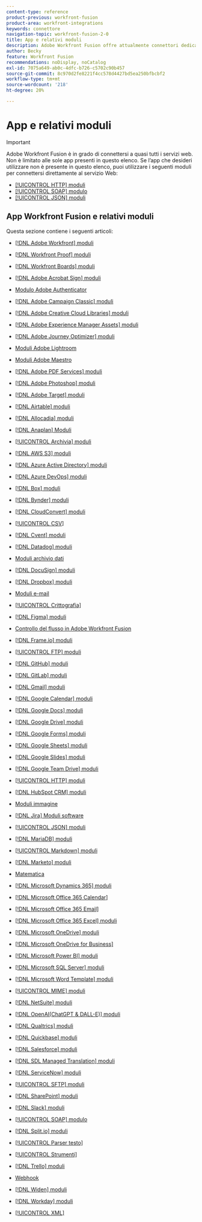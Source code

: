 ```yaml
---
content-type: reference
product-previous: workfront-fusion
product-area: workfront-integrations
keywords: connettore
navigation-topic: workfront-fusion-2-0
title: App e relativi moduli
description: Adobe Workfront Fusion offre attualmente connettori dedicati per le app elencate in questo elenco. Se l’app che desideri utilizzare non è presente in questo elenco, puoi connetterti utilizzando i moduli HTTP, SOAP o JSON.
author: Becky
feature: Workfront Fusion
recommendations: noDisplay, noCatalog
exl-id: 7075a649-ab0c-4dfc-b726-c5702c90b457
source-git-commit: 8c970d2fe8221f4cc578d4427bd5ea250bfbcbf2
workflow-type: tm+mt
source-wordcount: '218'
ht-degree: 20%

---
```


# App e relativi moduli

>[!IMPORTANT]
>
>Adobe Workfront Fusion è in grado di connettersi a quasi tutti i servizi web. Non è limitato alle sole app presenti in questo elenco. Se l’app che desideri utilizzare non è presente in questo elenco, puoi utilizzare i seguenti moduli per connettersi direttamente al servizio Web:
>
>* [[!UICONTROL HTTP] moduli](../../workfront-fusion/apps-and-their-modules/http-modules/http-modules-1.md)
>* [[!UICONTROL SOAP] modulo](../../workfront-fusion/apps-and-their-modules/soap-module.md)
>* [[!UICONTROL JSON] moduli](../../workfront-fusion/apps-and-their-modules/json-modules.md)
>

## App Workfront Fusion e relativi moduli

Questa sezione contiene i seguenti articoli:

* [[!DNL Adobe Workfront] moduli](../../workfront-fusion/apps-and-their-modules/workfront-modules.md)
* [[!DNL Workfront Proof] moduli](../../workfront-fusion/apps-and-their-modules/workfront-proof-modules.md)
* [[!DNL Workfront Boards] moduli](../../workfront-fusion/apps-and-their-modules/workfront-boards-modules.md)
* [[!DNL Adobe Acrobat Sign] moduli](../../workfront-fusion/apps-and-their-modules/adobe-sign-modules.md)
* [Modulo Adobe Authenticator](/help/quicksilver/workfront-fusion/apps-and-their-modules/adobe-authenticator-modules.md)
* [[!DNL Adobe Campaign Classic] moduli](../../workfront-fusion/apps-and-their-modules/adobe-campaign-classic-connector.md)
* [[!DNL Adobe Creative Cloud Libraries] moduli](../../workfront-fusion/apps-and-their-modules/creative-cloud-libraries-modules.md)
* [[!DNL Adobe Experience Manager Assets] moduli](../../workfront-fusion/apps-and-their-modules/aem-assets-modules.md)
* [[!DNL Adobe Journey Optimizer] moduli](../../workfront-fusion/apps-and-their-modules/adobe-journey-optimizer-modules.md)
* [Moduli Adobe Lightroom](/help/quicksilver/workfront-fusion/apps-and-their-modules/adobe-lightroom-modules.md)
* [Moduli Adobe Maestro](/help/quicksilver/workfront-fusion/apps-and-their-modules/maestro-modules.md)
* [[!DNL Adobe PDF Services] moduli](../../workfront-fusion/apps-and-their-modules/pdf-modules.md)
* [[!DNL Adobe Photoshop] moduli](../../workfront-fusion/apps-and-their-modules/adobe-photoshop-modules.md)
* [[!DNL Adobe Target] moduli](../../workfront-fusion/apps-and-their-modules/adobe-target-modules.md)
* [[!DNL Airtable] moduli](../../workfront-fusion/apps-and-their-modules/airtable-modules.md)
* [[!DNL Allocadia] moduli](../../workfront-fusion/apps-and-their-modules/allocadia-modules.md)
* [[!DNL Anaplan] Moduli](../../workfront-fusion/apps-and-their-modules/anaplan-modules.md)
* [[!UICONTROL Archivia] moduli](../../workfront-fusion/apps-and-their-modules/archive-modules.md)
* [[!DNL AWS S3] moduli](../../workfront-fusion/apps-and-their-modules/aws-s3-modules.md)
* [[!DNL Azure Active Directory] moduli](../../workfront-fusion/apps-and-their-modules/azure-ad-modules.md)
* [[!DNL Azure DevOps] moduli](../../workfront-fusion/apps-and-their-modules/azure-dev-ops.md)

  <!--
  <li data-mc-conditions="QuicksilverOrClassic.Draft mode"><a href="../../workfront-fusion/apps-and-their-modules/barcodes.md" class="MCXref xref" xrefformat="{para}">Barcodes</a> </li>
  -->

* [[!DNL Box] moduli](../../workfront-fusion/apps-and-their-modules/box-modules.md)
* [[!DNL Bynder] moduli](../../workfront-fusion/apps-and-their-modules/bynder-modules.md)
* [[!DNL CloudConvert] moduli](../../workfront-fusion/apps-and-their-modules/cloud-convert-modules.md)

  <!--
  <li data-mc-conditions="QuicksilverOrClassic.Draft mode"><a href="../../workfront-fusion/apps-and-their-modules/converter-modules.md" class="MCXref xref" xrefformat="{para}">Converter</a> (More information coming soon)</li>
  -->

* [[!UICONTROL CSV]](../../workfront-fusion/apps-and-their-modules/csv.md)
* [[!DNL Cvent] moduli](../../workfront-fusion/apps-and-their-modules/cvent-modules.md)
* [[!DNL Datadog] moduli](../../workfront-fusion/apps-and-their-modules/datadog-modules.md)
* [Moduli archivio dati](../../workfront-fusion/apps-and-their-modules/data-store-modules.md)
* [[!DNL DocuSign] moduli](../../workfront-fusion/apps-and-their-modules/docusign-modules.md)
* [[!DNL Dropbox] moduli](../../workfront-fusion/apps-and-their-modules/dropbox-modules.md)

  <!--
  <li data-mc-conditions="QuicksilverOrClassic.Draft mode"><a href="../../workfront-fusion/apps-and-their-modules/egnyte-modules.md" class="MCXref xref" xrefformat="{para}">Egnyte modules</a> </li>
  -->

* [Moduli e-mail](../../workfront-fusion/apps-and-their-modules/email-modules.md)
* [[!UICONTROL Crittografia]](../../workfront-fusion/apps-and-their-modules/encryptor-modules.md)
* [[!DNL Figma] moduli](../../workfront-fusion/apps-and-their-modules/figma-modules.md)
* [Controllo del flusso in Adobe Workfront Fusion](../../workfront-fusion/apps-and-their-modules/flow-control.md)
* [[!DNL Frame.io] moduli](../../workfront-fusion/apps-and-their-modules/frame-io-modules.md)
* [[!UICONTROL FTP] moduli](../../workfront-fusion/apps-and-their-modules/ftp-modules.md)
* [[!DNL GitHub] moduli](../../workfront-fusion/apps-and-their-modules/github.md)
* [[!DNL GitLab] moduli](../../workfront-fusion/apps-and-their-modules/gitlab-modules.md)
* [[!DNL Gmail] moduli](../../workfront-fusion/apps-and-their-modules/gmail-modules.md)
* [[!DNL Google Calendar] moduli](../../workfront-fusion/apps-and-their-modules/google-calendar-modules.md)
* [[!DNL Google Docs] moduli](../../workfront-fusion/apps-and-their-modules/google-docs-modules.md)
* [[!DNL Google Drive] moduli](../../workfront-fusion/apps-and-their-modules/google-drive-modules.md)
* [[!DNL Google Forms] moduli](../../workfront-fusion/apps-and-their-modules/google-forms-modules.md)
* [[!DNL Google Sheets] moduli](../../workfront-fusion/apps-and-their-modules/google-sheets-modules.md)
* [[!DNL Google Slides] moduli](../../workfront-fusion/apps-and-their-modules/google-slides-modules.md)
* [[!DNL Google Team Drive] moduli](../../workfront-fusion/apps-and-their-modules/google-team-drive-modules.md)
* [[!UICONTROL HTTP] moduli](../../workfront-fusion/apps-and-their-modules/http-modules/http-modules-1.md)
* [[!DNL HubSpot CRM] moduli](../../workfront-fusion/apps-and-their-modules/hubspot-crm-modules.md)
* [Moduli immagine](../../workfront-fusion/apps-and-their-modules/image-module.md)

<!--
  <li data-mc-conditions="QuicksilverOrClassic.Draft mode"><a href="../../workfront-fusion/apps-and-their-modules/iso-modules.md" class="MCXref xref" xrefformat="{para}">ISO modules</a> </li>
  -->

* [[!DNL Jira] Moduli software](../../workfront-fusion/apps-and-their-modules/jira-software-modules.md)
* [[!UICONTROL JSON] moduli](../../workfront-fusion/apps-and-their-modules/json-modules.md)

  <!--
  <li data-mc-conditions="QuicksilverOrClassic.Draft mode"><a href="../../workfront-fusion/apps-and-their-modules/mailchimp-modules.md" class="MCXref xref" xrefformat="{para}">MailChimp modules</a> </li>
  -->

* [[!DNL MariaDB] moduli](../../workfront-fusion/apps-and-their-modules/mariadb-modules.md)
* [[!UICONTROL Markdown] moduli](../../workfront-fusion/apps-and-their-modules/markdown-modules.md)
* [[!DNL Marketo] moduli](../../workfront-fusion/apps-and-their-modules/marketo-modules.md)
* [Matematica](../../workfront-fusion/apps-and-their-modules/math-module.md)
* [[!DNL Microsoft Dynamics 365] moduli](../../workfront-fusion/apps-and-their-modules/microsoft-dynamics-365-modules.md)
* [[!DNL Microsoft Office 365 Calendar]](../../workfront-fusion/apps-and-their-modules/microsoft-365-calendar-modules.md)
* [[!DNL Microsoft Office 365 Email]](../../workfront-fusion/apps-and-their-modules/microsoft-365-email-modules.md)
* [[!DNL Microsoft Office 365 Excel] moduli](../../workfront-fusion/apps-and-their-modules/microsoft-365-excel-modules.md)
* [[!DNL Microsoft OneDrive] moduli](../../workfront-fusion/apps-and-their-modules/microsoft-onedrive-modules.md)
* [[!DNL Microsoft OneDrive for Business]](../../workfront-fusion/apps-and-their-modules/microsoft-onedrive-for-business-modules.md)
* [[!DNL Microsoft Power BI] moduli](../../workfront-fusion/apps-and-their-modules/powerbi-modules.md)
* [[!DNL Microsoft SQL Server] moduli](../../workfront-fusion/apps-and-their-modules/microsoft-sql-server-modules.md)
* [[!DNL Microsoft Word Template] moduli](../../workfront-fusion/apps-and-their-modules/microsoft-word-templates-modules.md)
* [[!UICONTROL MIME] moduli](../../workfront-fusion/apps-and-their-modules/mime.md)
* [[!DNL NetSuite] moduli](../../workfront-fusion/apps-and-their-modules/netsuite.md)
* [[!DNL OpenAI(ChatGPT & DALL-E)] moduli](../../workfront-fusion/apps-and-their-modules/openai-chatgpt-modules.md)
* [[!DNL Qualtrics] moduli](../../workfront-fusion/apps-and-their-modules/qualtrics-modules.md)
* [[!DNL Quickbase] moduli](../../workfront-fusion/apps-and-their-modules/quickbase-modules.md)
* [[!DNL Salesforce] moduli](../../workfront-fusion/apps-and-their-modules/salesforce-modules.md)
* [[!DNL SDL Managed Translation] moduli](../../workfront-fusion/apps-and-their-modules/sdl-managed-translation-modules.md)
* [[!DNL ServiceNow] moduli](../../workfront-fusion/apps-and-their-modules/servicenow-modules.md)
* [[!UICONTROL SFTP] moduli](../../workfront-fusion/apps-and-their-modules/sftp.md)
* [[!DNL SharePoint] moduli](../../workfront-fusion/apps-and-their-modules/sharepoint-modules.md)
* [[!DNL Slack] moduli](../../workfront-fusion/apps-and-their-modules/slack-modules.md)
* [[!UICONTROL SOAP] modulo](../../workfront-fusion/apps-and-their-modules/soap-module.md)
* [[!DNL Split.io] moduli](../../workfront-fusion/apps-and-their-modules/split-io-modules.md)
* [[!UICONTROL Parser testo]](../../workfront-fusion/apps-and-their-modules/text-parser.md)
* [[!UICONTROL Strumenti]](../../workfront-fusion/apps-and-their-modules/tools-modules.md)
* [[!DNL Trello] moduli](../../workfront-fusion/apps-and-their-modules/trello-modules.md)
* [Webhook](../../workfront-fusion/apps-and-their-modules/webhooks-updated.md)
* [[!DNL Widen] moduli](../../workfront-fusion/apps-and-their-modules/widen-modules.md)
* [[!DNL Workday] moduli](../../workfront-fusion/apps-and-their-modules/workday-modules.md)
* [[!UICONTROL XML]](../../workfront-fusion/apps-and-their-modules/xml-modules.md)
